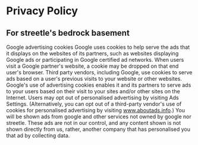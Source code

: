 # Privacy Policy
## For streetle's bedrock basement
Google advertising cookies
Google uses cookies to help serve the ads that it displays on the websites of its partners, such as websites displaying Google ads or participating in Google certified ad networks. When users visit a Google partner's website, a cookie may be dropped on that end user's browser.
Third party vendors, including Google, use cookies to serve ads based on a user's previous visits to your website or other websites.
Google's use of advertising cookies enables it and its partners to serve ads to your users based on their visit to your sites and/or other sites on the Internet.
Users may opt out of personalised advertising by visiting Ads Settings. (Alternatively, you can opt out of a third-party vendor's use of cookies for personalised advertising by visiting www.aboutads.info.)
You will be shown ads from google and other services not owned by google nor streetle. These ads are not in our control, and any content shown is not shown directly from us, rather, another company that has personalised you that ad by collecting data.
<head>
<script async src="https://pagead2.googlesyndication.com/pagead/js/adsbygoogle.js?client=ca-pub-5850853284840895"
     crossorigin="anonymous"></script>
</head>
